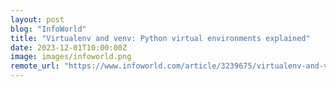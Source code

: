 ```yaml
---
layout: post
blog: "InfoWorld"
title: "Virtualenv and venv: Python virtual environments explained"
date: 2023-12-01T10:00:00Z
image: images/infoworld.png
remote_url: "https://www.infoworld.com/article/3239675/virtualenv-and-venv-python-virtual-environments-explained.html#tk.rss_applicationdevelopment"
---
```

